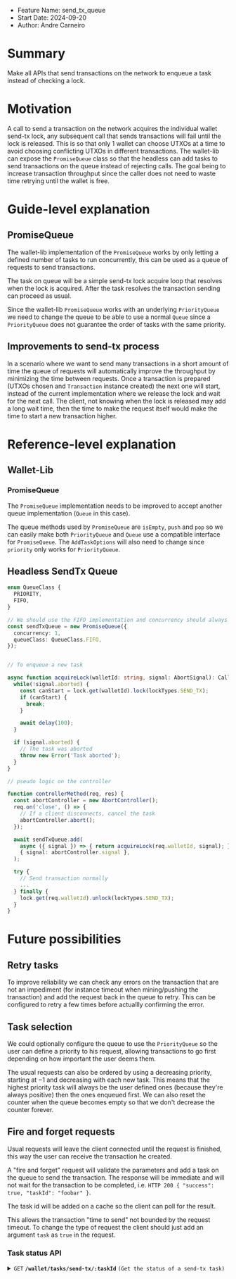 - Feature Name: send_tx_queue
- Start Date: 2024-09-20
- Author: Andre Carneiro

# Summary
[summary]: #summary

Make all APIs that send transactions on the network to enqueue a task instead of checking a lock.

# Motivation
[motivation]: #motivation

A call to send a transaction on the network acquires the individual wallet send-tx lock, any subsequent call that sends transactions will fail until the lock is released.
This is so that only 1 wallet can choose UTXOs at a time to avoid choosing conflicting UTXOs in different transactions.
The wallet-lib can expose the `PromiseQueue` class so that the headless can add tasks to send transactions on the queue instead of rejecting calls.
The goal being to increase transaction throughput since the caller does not need to waste time retrying until the wallet is free.

# Guide-level explanation
[guide-level-explanation]: #guide-level-explanation

## PromiseQueue

The wallet-lib implementation of the `PromiseQueue` works by only letting a defined number of tasks to run concurrently, this can be used as a queue of requests to send transactions.

The task on queue will be a simple send-tx lock acquire loop that resolves when the lock is acquired.
After the task resolves the transaction sending can proceed as usual.

Since the wallet-lib `PromiseQueue` works with an underlying `PriorityQueue` we need to change the queue to be able to use a normal `Queue` since a `PriorityQueue` does not guarantee the order of tasks with the same priority.

## Improvements to send-tx process

In a scenario where we want to send many transactions in a short amount of time the queue of requests will automatically improve the throughput by minimizing the time between requests.
Once a transaction is prepared (UTXOs chosen and `Transaction` instance created) the next one will start, instead of the current implementation where we release the lock and wait for the next call.
The client, not knowing when the lock is released may add a long wait time, then the time to make the request itself would make the time to start a new transaction higher.

# Reference-level explanation
[reference-level-explanation]: #reference-level-explanation

## Wallet-Lib

### PromiseQueue

The `PromiseQueue` implementation needs to be improved to accept another queue implementation (`Queue` in  this case).

The queue methods used by `PromiseQueue` are `isEmpty`, `push` and `pop` so we can easily make both `PriorityQueue` and `Queue` use a compatible interface for `PromiseQueue`.
The `AddTaskOptions` will also need to change since `priority` only works for `PriorityQueue`.

## Headless SendTx Queue

```ts
enum QueueClass {
  PRIORITY,
  FIFO,
}

// We should use the FIFO implementation and concurrency should always be 1.
const sendTxQueue = new PromiseQueue({
  concurrency: 1,
  queueClass: QueueClass.FIFO,
});


// To enqueue a new task

async function acquireLock(walletId: string, signal: AbortSignal): CallableFunction {
  while(!signal.aborted) {
    const canStart = lock.get(walletId).lock(lockTypes.SEND_TX);
    if (canStart) {
      break;
    }

    await delay(100);
  }

  if (signal.aborted) {
    // The task was aborted
    throw new Error('Task aborted');
  }
}

// pseudo logic on the controller

function controllerMethod(req, res) {
  const abortController = new AbortController();
  req.on('close', () => {
    // If a client disconnects, cancel the task
    abortController.abort();
  });

  await sendTxQueue.add(
    async ({ signal }) => { return acquireLock(req.walletId, signal); },
    { signal: abortController.signal },
  );

  try {
    // Send transaction normally
    ...
  } finally {
    lock.get(req.walletId).unlock(lockTypes.SEND_TX);
  }
}
```

# Future possibilities
[future-possibilities]: #future-possibilities

## Retry tasks

To improve reliability we can check any errors on the transaction that are not an impediment (for instance timeout when mining/pushing the transaction) and add the request back in the queue to retry.
This can be configured to retry a few times before actuallly confirming the error.

## Task selection

We could optionally configure the queue to use the `PriorityQueue` so the user can define a priority to his request, allowing transactions to go first depending on how important the user deems them.

The usual requests can also be ordered by using a decreasing priority, starting at $-1$ and decreasing with each new task.
This means that the highest priority task will always be the user defined ones (because they're always positive) then the ones enqueued first.
We can also reset the counter when the queue becomes empty so that we don't decrease the counter forever.

## Fire and forget requests

Usual requests will leave the client connected until the request is finished, this way the user can receive the transaction he created.

A "fire and forget" request will validate the parameters and add a task on the queue to send the transaction.
The response will be immediate and will not wait for the transaction to be completed, i.e. `HTTP 200 { "success": true, "taskId": "foobar" }`.

The task id will be added on a cache so the client can poll for the result.

This allows the transaction "time to send" not bounded by the request timeout.
To change the type of request the client should just add an argument `task` as `true` in the request.

### Task status API

<details>

 <summary><code>GET</code> <code><b>/wallet/tasks/send-tx/:taskId</b></code> <code>(Get the status of a send-tx task)</code></summary>

This API will return the task status from an internal cache.


##### Parameters

> | name        | type     | data type | description              | location |
> | ----------- | -------- | --------- | ------------------------ | -------- |
> | taskId      | required | string    | The id of the task       | path     | 
> | x-wallet-id | required | string    | Wallet owner of the task | header   |

##### Responses

> | http code | content-type       | response                                                          |
> | --------- | ------------------ | ----------------------------------------------------------------- |
> | `200`     | `application/json` | `{"success":true, "code": 3, "status": "Done", "txId": "abc123"}` |
> | `400`     | `application/json` | `{"success": false, "message":"Bad Request"}`                     |
>
> Where the possible status are:
> - Waiting (0)
> - Executing (1)
> - Error (2)
> - Done (3)

##### Example cURL

> ```javascript
>  curl -X POST -H 'X-Wallet-ID: main' 'http://localhost:8000/wallet/tasks/send-tx/123'
> ```

</details>
